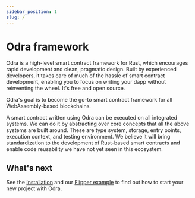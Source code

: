 ```yaml
---
sidebar_position: 1
slug: /
---
```


# Odra framework

Odra is a high-level smart contract framework for Rust, which encourages rapid development and clean,
pragmatic design. Built by experienced developers, it takes care of much of the hassle of smart contract
development, enabling you to focus on writing your dapp without reinventing the wheel. It's free and open
source.

Odra's goal is to become the go-to smart contract framework for all WebAssembly-based blockchains.

A smart contract written using Odra can be executed on all integrated systems. We can do it
by abstracting over core concepts that all the above systems are built around. These are type system,
storage, entry points, execution context, and testing environment. We believe it will bring standardization
to the development of Rust-based smart contracts and enable code reusability we have not yet seen in this
ecosystem.

## What's next

See the [Installation](getting-started/installation.md) and our [Flipper example](getting-started/flipper.md)
to find out how to start your new project with Odra.